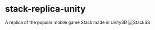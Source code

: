 # stack-replica-unity
A replica of the popular mobile game Stack made in Unity3D
![StackSS](https://user-images.githubusercontent.com/77151712/201358265-d2aa4c97-35b3-46e7-b498-05afb68f626d.PNG)
